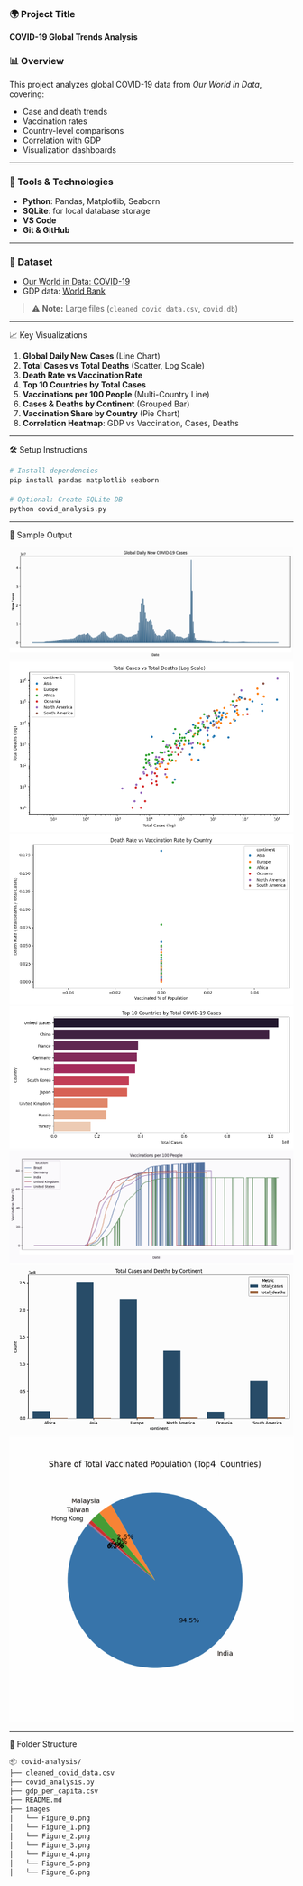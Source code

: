 ### 🌍 Project Title

**COVID-19 Global Trends Analysis**

### 📊 Overview

This project analyzes global COVID-19 data from *Our World in Data*, covering:

* Case and death trends
* Vaccination rates
* Country-level comparisons
* Correlation with GDP
* Visualization dashboards

---

### 🧰 Tools & Technologies

* **Python**: Pandas, Matplotlib, Seaborn
* **SQLite**: for local database storage
* **VS Code**
* **Git & GitHub**

---

### 📁 Dataset

* [Our World in Data: COVID-19](https://ourworldindata.org/covid-cases)
* GDP data: [World Bank](https://data.worldbank.org/indicator/NY.GDP.PCAP.CD)

> ⚠️ **Note:** Large files (`cleaned_covid_data.csv`, `covid.db`) 
---

📈 Key Visualizations

1. **Global Daily New Cases** (Line Chart)
2. **Total Cases vs Total Deaths** (Scatter, Log Scale)
3. **Death Rate vs Vaccination Rate**
4. **Top 10 Countries by Total Cases**
5. **Vaccinations per 100 People** (Multi-Country Line)
6. **Cases & Deaths by Continent** (Grouped Bar)
7. **Vaccination Share by Country** (Pie Chart)
8. **Correlation Heatmap**: GDP vs Vaccination, Cases, Deaths

---

🛠️ Setup Instructions

```bash
# Install dependencies
pip install pandas matplotlib seaborn

# Optional: Create SQLite DB
python covid_analysis.py
```

---

🧪 Sample Output

![Global Daily New Cases](images/Figure_0.png)
![Total Cases vs Total Deaths](images/Figure_1.png)
![Death Rate vs Vaccination Rate](images/Figure_2.png)
![Top 10 Countries by Total Cases](images/Figure_3.png)
![Vaccinations per 100 People](images/Figure_4.png)
![Cases & Deaths by Continent](images/Figure_5.png)
![Vaccination Share by Country](images/Figure_6.png)

---

📂 Folder Structure

```
📦 covid-analysis/
├── cleaned_covid_data.csv   
├── covid_analysis.py
├── gdp_per_capita.csv
├── README.md
├── images
│   └── Figure_0.png
│   └── Figure_1.png
│   └── Figure_2.png
│   └── Figure_3.png
│   └── Figure_4.png
│   └── Figure_5.png
│   └── Figure_6.png
```




